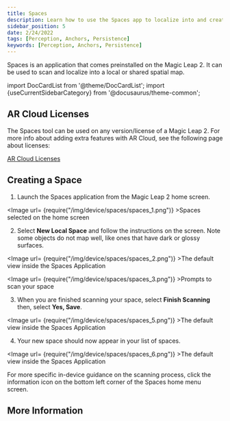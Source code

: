 ```yaml
---
title: Spaces
description: Learn how to use the Spaces app to localize into and create spatial maps.
sidebar_position: 5
date: 2/24/2022
tags: [Perception, Anchors, Persistence]
keywords: [Perception, Anchors, Persistence]
---
```


Spaces is an application that comes preinstalled on the Magic Leap 2. It can be used to scan and localize into a local or shared spatial map.

import DocCardList from '@theme/DocCardList';
import {useCurrentSidebarCategory} from '@docusaurus/theme-common';

## AR Cloud Licenses

The Spaces tool can be used on any version/license of a Magic Leap 2. For more info about adding extra features with AR Cloud, see the following page about licenses:

[AR Cloud Licenses](/versioned_docs/version-02-Aug-2023/guides/arcloud/arcloud-licenses)

## Creating a Space

1. Launch the Spaces application from the Magic Leap 2 home screen.

<Image url= {require("/img/device/spaces/spaces_1.png")} >Spaces selected on the home screen</Image>

2. Select **New Local Space** and follow the instructions on the screen. Note some objects do not map well, like ones that have dark or glossy surfaces.

<Image url= {require("/img/device/spaces/spaces_2.png")} >The default view inside the Spaces Application</Image>

<Image url= {require("/img/device/spaces/spaces_3.png")} >Prompts to scan your space</Image>

3. When you are finished scanning your space, select **Finish Scanning** then, select **Yes, Save**.

<Image url= {require("/img/device/spaces/spaces_5.png")} >The default view inside the Spaces Application</Image>

4. Your new space should now appear in your list of spaces.

<Image url= {require("/img/device/spaces/spaces_6.png")} >The default view inside the Spaces Application</Image>

For more specific in-device guidance on the scanning process, click the information icon on the bottom left corner of the Spaces home menu screen.

## More Information

<DocCardList items={useCurrentSidebarCategory().items}/>

